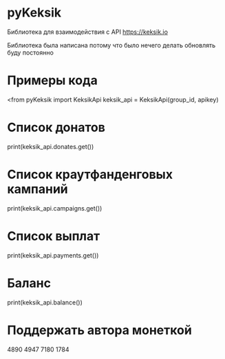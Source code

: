 # pyKeksik
Библиотека для взаимодействия с API https://keksik.io

Библиотека была написана потому что было нечего делать
обновлять буду постоянно

# Примеры кода
<from pyKeksik import KeksikApi
keksik_api = KeksikApi(group_id, apikey)
# Список донатов
print(keksik_api.donates.get())
# Список краутфанденговых кампаний
print(keksik_api.campaigns.get())
# Список выплат
print(keksik_api.payments.get())
# Баланс
print(keksik_api.balance())
>
# Поддержать автора монеткой
 4890 4947 7180 1784
